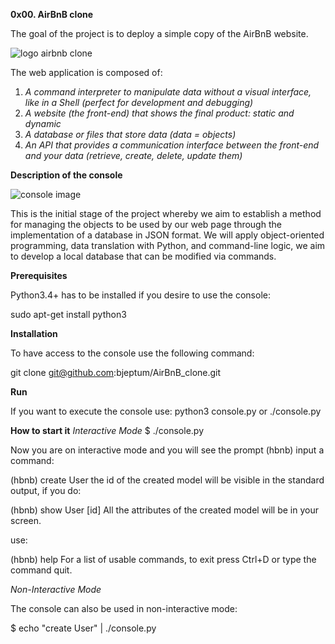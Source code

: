 **0x00. AirBnB clone**

The goal of the project is to deploy a simple copy of the AirBnB website.

![logo airbnb clone](https://user-images.githubusercontent.com/111267046/217175544-dd115555-0e7f-43ed-b6e4-46b1bb80964e.png)


The web application is composed of:
 1. _A command interpreter to manipulate data without a visual interface, like in a Shell (perfect for development and debugging)_
 2. _A website (the front-end) that shows the final product: static and dynamic_
 3. _A database or files that store data (data = objects)_
 4. _An API that provides a communication interface between the front-end and your data (retrieve, create, delete, update them)_

**Description of the console**

 ![console image](https://user-images.githubusercontent.com/111267046/217175653-a1baa628-1aa2-40bb-a032-ff815e0f300d.png)

  
  This is the initial stage of the project whereby we aim to establish a method for managing the objects to be used by our web page through the implementation of a database in JSON format. We will apply object-oriented programming, data translation with Python, and command-line logic, we aim to develop a local database that can be modified via commands.
 
 **Prerequisites**

 Python3.4+ has to be installed if you desire to use the console:
  
  sudo apt-get install python3
  
 **Installation**
 
 To have access to the console use the following command:

 git clone git@github.com:bjeptum/AirBnB_clone.git
  
 **Run**
  
 If you want to execute the console use: 
 python3 console.py or ./console.py
 
**How to start it**
*Interactive Mode*
$ ./console.py

Now you are on interactive mode and you will see the prompt (hbnb) input a command:

(hbnb) create User
the id of the created model will be visible in the standard output, if you do:

(hbnb) show User [id]
All the attributes of the created model will be in your screen.

use:

(hbnb) help
For a list of usable commands, to exit press Ctrl+D or type the command quit.

*Non-Interactive Mode*

The console can also be used in non-interactive mode:

$ echo "create User" | ./console.py
